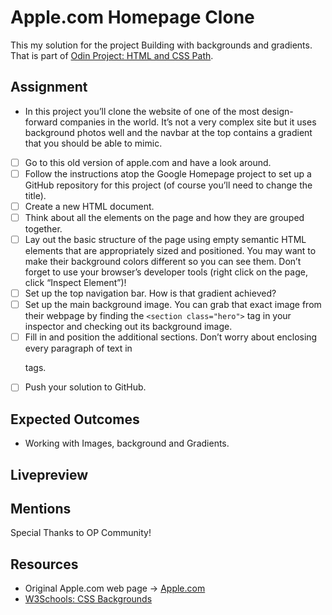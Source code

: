 # Apple.com Homepage Clone

This my solution for the project Building with backgrounds and gradients. That is part of [Odin Project: HTML and CSS Path](https://www.theodinproject.com/paths/full-stack-javascript/courses/html-and-css).

## Assignment

* In this project you’ll clone the website of one of the most design-forward companies in the world. It’s not a very complex site but it uses background photos well and the navbar at the top contains a gradient that you should be able to mimic.

* [ ] Go to this old version of apple.com and have a look around.
* [ ] Follow the instructions atop the Google Homepage project to set up a GitHub repository for this project (of course you’ll need to change the title).
* [ ] Create a new HTML document.
* [ ] Think about all the elements on the page and how they are grouped together.
* [ ] Lay out the basic structure of the page using empty semantic HTML elements that are appropriately sized and positioned. You may want to make their background colors different so you can see them. Don’t forget to use your browser’s developer tools (right click on the page, click “Inspect Element”)!
* [ ] Set up the top navigation bar. How is that gradient achieved?
* [ ] Set up the main background image. You can grab that exact image from their webpage by finding the `<section class="hero">` tag in your inspector and checking out its background image.
* [ ] Fill in and position the additional sections. Don’t worry about enclosing every paragraph of text in <p> tags.
* [ ] Push your solution to GitHub.

## Expected Outcomes

* Working with Images, background and Gradients.

## Livepreview


## Mentions

Special Thanks to OP Community!

## Resources

* Original Apple.com web page -> [Apple.com](https://web.archive.org/web/20140301004610/http://www.apple.com/)
* [W3Schools: CSS Backgrounds](https://www.w3schools.com/css/css_background.asp) 
